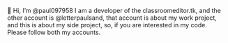 👋 Hi, I’m @paul097958
I am a developer of the classroomeditor.tk,
and the other account is @letterpaulsand,
that account is about my work project,
and this is about my side project,
so, if you are interested in my code.
Please follow both my accounts.
